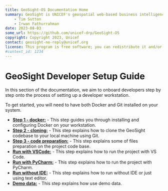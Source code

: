 ```yaml
---
title: GeoSight-OS Documentation Home 
summary: GeoSight is UNICEF's geospatial web-based business intelligence platform.
    - Tim Sutton
    - Irwan Fathurrahman
date: 2023-08-03
some_url: https://github.com/unicef-drp/GeoSight-OS
copyright: Copyright 2023, Unicef
contact: geosight-no-reply@unicef.org
license: This program is free software; you can redistribute it and/or modify it under the terms of the GNU Affero General Public License as published by the Free Software Foundation; either version 3 of the License, or (at your option) any later version.
#context_id: 1234
---
```


# GeoSight Developer Setup Guide

In this section of the documentation, we aim to onboard developers step by step onto the process of setting up a developer workstation.

To get started, you will need to have both Docker and Git installed on your system.

* **[Step 1 - docker:](./docker.md)** - This step guides you through installing and configuring Docker on your workstation.
* **[Step 2 - cloning:](./cloning.md)** - This step explains how to clone the GeoSight codebase to your local machine using Git.
* **[Step 3 - code preparation:](./code-preparation.md)** - This step explains some of files preparation on the project code base.
* **[Run with VSCode:](./run-with-vscode.md)** - This step explains how to run the project with VS Code.
* **[Run with PyCharm:](./run-with-pycharm.md)** - This step explains how to run the project with PyCharm.
* **[Run without IDE:](./run-without-ide.md)** - This step explains how to run without IDE or just using text editor.
* **[Demo data:](./demo-data)** - This step explains how use demo data.